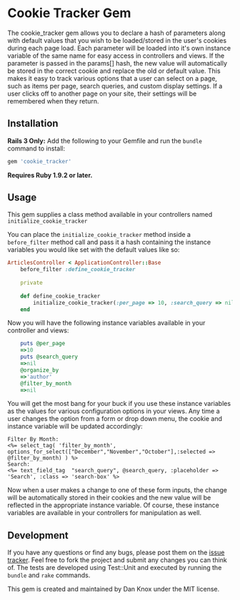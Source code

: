 # Cookie Tracker Gem

The cookie_tracker gem allows you to declare a hash of parameters along with default values that you wish to be loaded/stored in the user's cookies during each page load. Each parameter will be loaded into it's own instance variable of the same name for easy access in controllers and views. If the parameter is passed in the params[] hash, the new value will automatically be stored in the correct cookie and replace the old or default value. This makes it easy to track various options that a user can select on a page, such as items per page, search queries, and custom display settings. If a user clicks off to another page on your site, their settings will be remembered when they return.

## Installation

**Rails 3 Only:** Add the following to your Gemfile and run the `bundle` command to install:

````ruby
gem 'cookie_tracker'
````

**Requires Ruby 1.9.2 or later.**

## Usage

This gem supplies a class method available in your controllers named `initialize_cookie_tracker`

You can place the `initialize_cookie_tracker` method inside a `before_filter` method call and pass it a hash containing the instance variables you would like set with the default values like so:

````ruby
ArticlesController < ApplicationController::Base
	before_filter :define_cookie_tracker
	
	private
	
	def define_cookie_tracker
		initialize_cookie_tracker(:per_page => 10, :search_query => nil, :organize_by => 'author', :filter_by_month => nil)
	end
````

Now you will have the following instance variables available in your controller and views:

````ruby
	puts @per_page
	=>10
	puts @search_query
	=>nil
	@organize_by
	=>'author'
	@filter_by_month
	=>nil
````

You will get the most bang for your buck if you use these instance variables as the values for various configuration options in your views. Any time a user changes the option from a form or drop down menu, the cookie and instance variable will be updated accordingly:

````erb
Filter By Month: 
<%= select_tag( 'filter_by_month', options_for_select(["December","November","October"],:selected => @filter_by_month) ) %>
Search:
<%= text_field_tag  "search_query", @search_query, :placeholder => 'Search', :class => 'search-box' %>
````

Now when a user makes a change to one of these form inputs, the change will be automatically stored in their cookies and the new value will be reflected in the appropriate instance variable. Of course, these instance variables are available in your controllers for manipulation as well.

## Development

If you have any questions or find any bugs, please post them on the [issue tracker](https://github.com/DanKnox/Settings-Cookies/issues). Feel free to fork the project and submit any changes you can think of. The tests are developed using Test::Unit and executed by running the `bundle` and `rake` commands.

This gem is created and maintained by Dan Knox under the MIT license.
